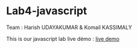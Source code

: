 # Lab4-javascript

Team : Harish UDAYAKUMAR & Komail KASSIMALY

This is our javascript lab live démo : 
[live demo](https://komailk.github.io/Lab4-javascript/)
